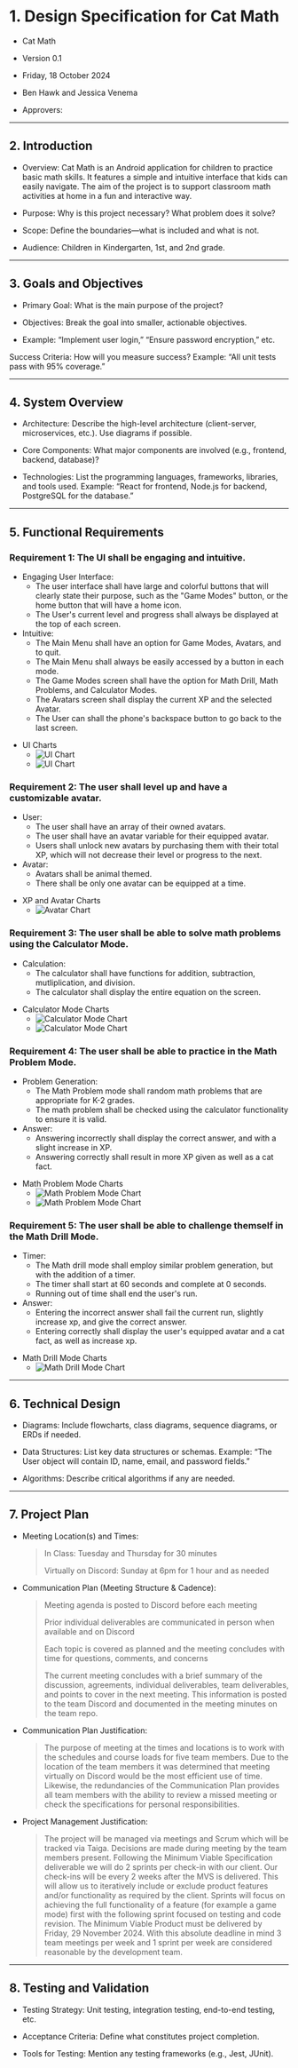 # 1. Design Specification for Cat Math

* Cat Math

* Version 0.1

* Friday, 18 October 2024

* Ben Hawk and Jessica Venema

* Approvers: 


---

## 2. Introduction

* Overview: Cat Math is an Android application for children to practice basic math skills. It features a simple and intuitive interface that kids can easily navigate. The aim of the project is to support classroom math activities at home in a fun and interactive way.

* Purpose:  Why is this project necessary? What problem does it solve?

* Scope: Define the boundaries—what is included and what is not.

* Audience: Children in Kindergarten, 1st, and 2nd grade.


---

## 3. Goals and Objectives

* Primary Goal: What is the main purpose of the project?

* Objectives: Break the goal into smaller, actionable objectives.

* Example: “Implement user login,” “Ensure password encryption,” etc.


Success Criteria: How will you measure success?
Example: “All unit tests pass with 95% coverage.”


---

## 4. System Overview

* Architecture: Describe the high-level architecture (client-server, microservices, etc.). Use diagrams if possible.

* Core Components: What major components are involved (e.g., frontend, backend, database)?

* Technologies: List the programming languages, frameworks, libraries, and tools used. Example: “React for frontend, Node.js for backend, PostgreSQL for the database.”


---

## 5. Functional Requirements

### Requirement 1: The UI shall be engaging and intuitive.
- Engaging User Interface:
   - The user interface shall have large and colorful buttons that will clearly state their purpose, such as the "Game Modes" button, or the home button that will have a home icon.
   - The User's current level and progress shall always be displayed at the top of each screen.
- Intuitive:
  - The Main Menu shall have an option for Game Modes, Avatars, and to quit.
  - The Main Menu shall always be easily accessed by a button in each mode.
  - The Game Modes screen shall have the option for Math Drill, Math Problems, and Calculator Modes.
  - The Avatars screen shall display the current XP and the selected Avatar.
  - The User can shall the phone's backspace button to go back to the last screen. 
  
* UI Charts
  - ![UI Chart](./UI2.png/)
  - ![UI Chart](./UI1.png/)

### Requirement 2: The user shall level up and have a customizable avatar.
- User:
  - The user shall have an array of their owned avatars.
  - The user shall have an avatar variable for their equipped avatar.
  - Users shall unlock new avatars by purchasing them with their total XP, which will not decrease their level or progress to the next.
- Avatar:
  - Avatars shall be animal themed.
  - There shall be only one avatar can be equipped at a time. 
  
* XP and Avatar Charts
  - ![Avatar Chart](./XPandAvatars.png/)

### Requirement 3: The user shall be able to solve math problems using the Calculator Mode. 
- Calculation:
  - The calculator shall have functions for addition, subtraction, mutliplication, and division.
  - The calculator shall display the entire equation on the screen.
  
* Calculator Mode Charts
  - ![Calculator Mode Chart](./CatMath-CalcMode-SwimLane.png/)
  - ![Calculator Mode Chart](./CatMath-CalcMode-DataFlow.png/)
  
### Requirement 4: The user shall be able to practice in the Math Problem Mode.
- Problem Generation:
  - The Math Problem mode shall random math problems that are appropriate for K-2 grades.
  - The math problem shall be checked using the calculator functionality to ensure it is valid.
- Answer:
  - Answering incorrectly shall display the correct answer, and with a slight increase in XP.
  - Answering correctly shall result in more XP given as well as a cat fact.
  
* Math Problem Mode Charts
  - ![Math Problem Mode Chart](./MathProblems1.png/)
  - ![Math Problem Mode Chart](./MathProblems2.png/)

### Requirement 5: The user shall be able to challenge themself in the Math Drill Mode.
- Timer:
  - The Math drill mode shall employ similar problem generation, but with the addition of a timer.
  - The timer shall start at 60 seconds and complete at 0 seconds.
  - Running out of time shall end the user's run. 
- Answer:
  - Entering the incorrect answer shall fail the current run, slightly increase xp, and give the correct answer.
  - Entering correctly shall display the user's equipped avatar and a cat fact, as well as increase xp.
  
* Math Drill Mode Charts
  - ![Math Drill Mode Chart](./MathDrillMode.png/)


---

## 6. Technical Design

* Diagrams: Include flowcharts, class diagrams, sequence diagrams, or ERDs if needed.

* Data Structures: List key data structures or schemas. Example: “The User object will contain ID, name, email, and password fields.”

* Algorithms: Describe critical algorithms if any are needed.


---

## 7. Project Plan

* Meeting Location(s) and Times: 
   > In Class: Tuesday and Thursday for 30 minutes 
   >
   > Virtually on Discord: Sunday at 6pm for 1 hour and as needed
* Communication Plan (Meeting Structure & Cadence): 
   > Meeting agenda is posted to Discord before each meeting
   >
   > Prior individual deliverables are communicated in person when available and on Discord 
   >
   > Each topic is covered as planned and the meeting concludes with time for questions, comments, and concerns
   >
   > The current meeting concludes with a brief summary of the discussion, agreements, individual deliverables, team deliverables, and points to cover in the next meeting. This information is posted to the team Discord and documented in the meeting minutes on the team repo.

* Communication Plan Justification:
   > The purpose of meeting at the times and locations is to work with the schedules and course loads for five team members. Due to the location of the team members it was determined that meeting virtually on Discord would be the most efficient use of time. Likewise, the redundancies of the Communication Plan provides all team members with the ability to review a missed meeting or check the specifications for personal responsibilities. 

* Project Management Justification:
   > The project will be managed via meetings and Scrum which will be tracked via Taiga. Decisions are made during meeting by the team members present. Following the Minimum Viable Specification deliverable we will do 2 sprints per check-in with our client. Our check-ins will be every 2 weeks after the MVS is delivered. This will allow us to iteratively include or exclude product features and/or functionality as required by the client. Sprints will focus on achieving the full functionality of a feature (for example a game mode) first with the following sprint focused on testing and code revision. The Minimum Viable Product must be delivered by Friday, 29 November 2024. With this absolute deadline in mind 3 team meetings per week and 1 sprint per week are considered reasonable by the development team.


---

## 8. Testing and Validation

* Testing Strategy: Unit testing, integration testing, end-to-end testing, etc.

* Acceptance Criteria: Define what constitutes project completion.

* Tools for Testing: Mention any testing frameworks (e.g., Jest, JUnit).


